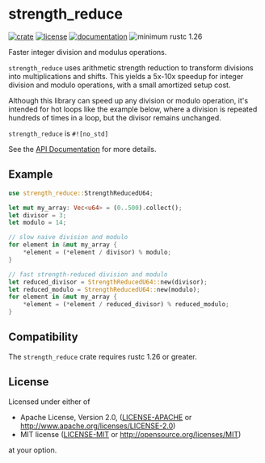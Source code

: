# strength_reduce
[![crate](https://img.shields.io/crates/v/strength_reduce.svg)](https://crates.io/crates/strength_reduce)
[![license](https://img.shields.io/crates/l/strength_reduce.svg)](https://crates.io/crates/strength_reduce)
[![documentation](https://docs.rs/strength_reduce/badge.svg)](https://docs.rs/strength_reduce/)
![minimum rustc 1.26](https://img.shields.io/badge/rustc-1.26+-red.svg)

Faster integer division and modulus operations.

`strength_reduce` uses arithmetic strength reduction to transform divisions into multiplications and shifts. This yields a 5x-10x speedup for integer division and modulo operations, with a small amortized setup cost.

Although this library can speed up any division or modulo operation, it's intended for hot loops like the example below, where a division is repeated hundreds of times in a loop, but the divisor remains unchanged.

`strength_reduce` is `#![no_std]`

See the [API Documentation](https://docs.rs/strength_reduce/) for more details.

## Example
```rust
use strength_reduce::StrengthReducedU64;

let mut my_array: Vec<u64> = (0..500).collect();
let divisor = 3;
let modulo = 14;

// slow naive division and modulo
for element in &mut my_array {
    *element = (*element / divisor) % modulo;
}

// fast strength-reduced division and modulo
let reduced_divisor = StrengthReducedU64::new(divisor);
let reduced_modulo = StrengthReducedU64::new(modulo);
for element in &mut my_array {
    *element = (*element / reduced_divisor) % reduced_modulo;
}
```
## Compatibility

The `strength_reduce` crate requires rustc 1.26 or greater.

## License

Licensed under either of

 * Apache License, Version 2.0, ([LICENSE-APACHE](LICENSE-APACHE) or http://www.apache.org/licenses/LICENSE-2.0)
 * MIT license ([LICENSE-MIT](LICENSE-MIT) or http://opensource.org/licenses/MIT)

at your option.

